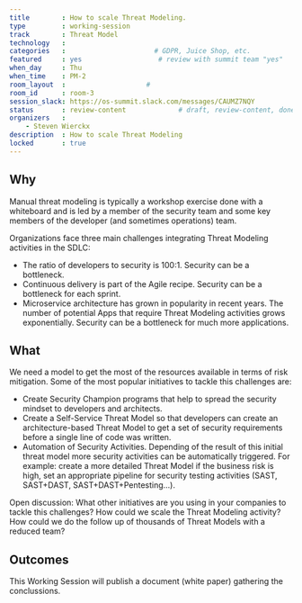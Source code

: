 ```yaml
---
title        : How to scale Threat Modeling.
type         : working-session
track        : Threat Model
technology   :
categories   :                      # GDPR, Juice Shop, etc.
featured     : yes                   # review with summit team "yes"
when_day     : Thu
when_time    : PM-2
room_layout  :                    #
room_id      : room-3
session_slack: https://os-summit.slack.com/messages/CAUMZ7NQY
status       : review-content             # draft, review-content, done
organizers   :
    - Steven Wierckx
description  : How to scale Threat Modeling
locked       : true
---
```


## Why

Manual threat modeling is typically a  workshop exercise done with a  whiteboard and is led by a member of the security team and some key members  of the developer (and sometimes  operations) team.

Organizations face three main challenges integrating Threat Modeling activities in the SDLC:
 - The ratio of developers to security is 100:1. Security can be a bottleneck.
 - Continuous delivery is part of the Agile recipe. Security can be a bottleneck for each sprint.
 - Microservice architecture has grown in popularity in recent years. The number of potential Apps that require Threat Modeling activities grows exponentially. Security can be a bottleneck for much more applications.


## What
We need a model to get the most of the resources available in terms of risk mitigation. Some of the most popular initiatives to tackle this challenges are:
 - Create Security Champion programs that help to spread the security mindset to developers and architects.
 - Create a Self-Service Threat Model so that developers can create an architecture-based Threat Model to get a set of security requirements before a single line of code was written.
 - Automation of Security Activities. Depending of the result of this initial threat model more security activities can be automatically triggered. For example: create a more detailed Threat Model if the business risk is high, set an appropriate pipeline for security testing activities (SAST, SAST+DAST, SAST+DAST+Pentesting...).

Open discussion: What other initiatives are you using in your companies to tackle this challenges? How could we scale the Threat Modeling activity? How could we do the follow up of thousands of Threat Models with a reduced team?


## Outcomes

This Working Session will publish a document (white paper) gathering the conclussions.
